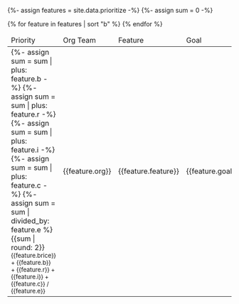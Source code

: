 {%- assign features = site.data.prioritize -%}
{%- assign sum = 0 -%}
<table>
    <thead>
        <td>Priority</td>
        <td>Org Team</td>
        <td>Feature</td>
        <td>Goal</td>
        <td>Deadline</td>
    </thead>
    <tbody>
        {% for feature in features | sort "b" %}
            <tr>
                <td> {%- assign sum = sum | plus: feature.b -%}
                     {%- assign sum = sum | plus: feature.r -%}
                     {%- assign sum = sum | plus: feature.i -%}
                     {%- assign sum = sum | plus: feature.c -%}
                     {%- assign sum = sum | divided_by: feature.e %}
                     {{sum | round: 2}}
                    <br/><small>{{feature.brice}} + {{feature.b}} + {{feature.r}} + {{feature.i}} + {{feature.c}} / {{feature.e}}</small></td>
                <td>
                    {{feature.org}}
                </td>
                <td>
                    {{feature.feature}}
                </td>
                <td>
                    {{feature.goal}}
                </td>
                <td>
                    {{feature.deadline}}
                </td>
            </tr>
        {% endfor %}
    </tbody>
</table>

